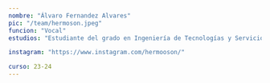 ```yaml
---
nombre: "Álvaro Fernandez Alvares"
pic: "/team/hermoson.jpeg"
funcion: "Vocal"
estudios: "Estudiante del grado en Ingeniería de Tecnologías y Servicios de Telecomunicación"

instagram: "https://www.instagram.com/hermooson/"

curso: 23-24
---
```

